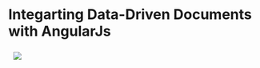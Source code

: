 # Integarting Data-Driven Documents with AngularJs

<a href="http://html5lib.com/ngD3"><img src="html5lib.com/logo.svg" align="left" hspace="10" vspace="6"></a>

